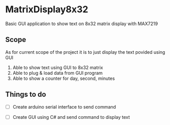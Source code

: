 # MatrixDisplay8x32
Basic GUI application to show text on 8x32 matrix display with MAX7219

## Scope
As for current scope of the project it is to just display the text povided using GUI
1. Able to show text using GUI to 8x32 matrix
2. Able to plug & load data from GUI program
3. Able to show a counter for day, second, minutes

## Things to do
- [ ] Create arduino serial interface to send command
- [ ] Create GUI using C# and send command to display text



